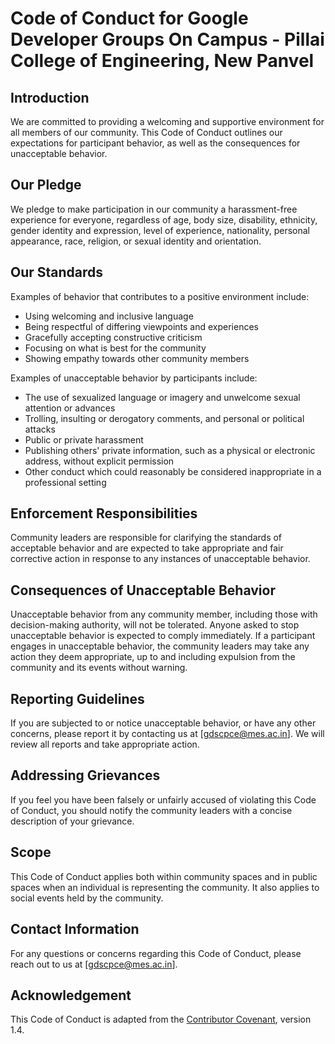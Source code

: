 # Code of Conduct for Google Developer Groups On Campus - Pillai College of Engineering, New Panvel

## Introduction

We are committed to providing a welcoming and supportive environment for all members of our community. This Code of Conduct outlines our expectations for participant behavior, as well as the consequences for unacceptable behavior.

## Our Pledge

We pledge to make participation in our community a harassment-free experience for everyone, regardless of age, body size, disability, ethnicity, gender identity and expression, level of experience, nationality, personal appearance, race, religion, or sexual identity and orientation.

## Our Standards

Examples of behavior that contributes to a positive environment include:

- Using welcoming and inclusive language
- Being respectful of differing viewpoints and experiences
- Gracefully accepting constructive criticism
- Focusing on what is best for the community
- Showing empathy towards other community members

Examples of unacceptable behavior by participants include:

- The use of sexualized language or imagery and unwelcome sexual attention or advances
- Trolling, insulting or derogatory comments, and personal or political attacks
- Public or private harassment
- Publishing others' private information, such as a physical or electronic address, without explicit permission
- Other conduct which could reasonably be considered inappropriate in a professional setting

## Enforcement Responsibilities

Community leaders are responsible for clarifying the standards of acceptable behavior and are expected to take appropriate and fair corrective action in response to any instances of unacceptable behavior.

## Consequences of Unacceptable Behavior

Unacceptable behavior from any community member, including those with decision-making authority, will not be tolerated. Anyone asked to stop unacceptable behavior is expected to comply immediately. If a participant engages in unacceptable behavior, the community leaders may take any action they deem appropriate, up to and including expulsion from the community and its events without warning.

## Reporting Guidelines

If you are subjected to or notice unacceptable behavior, or have any other concerns, please report it by contacting us at [gdscpce@mes.ac.in]. We will review all reports and take appropriate action.

## Addressing Grievances

If you feel you have been falsely or unfairly accused of violating this Code of Conduct, you should notify the community leaders with a concise description of your grievance.

## Scope

This Code of Conduct applies both within community spaces and in public spaces when an individual is representing the community. It also applies to social events held by the community.

## Contact Information

For any questions or concerns regarding this Code of Conduct, please reach out to us at [gdscpce@mes.ac.in].

## Acknowledgement

This Code of Conduct is adapted from the [Contributor Covenant](https://www.contributor-covenant.org), version 1.4.
